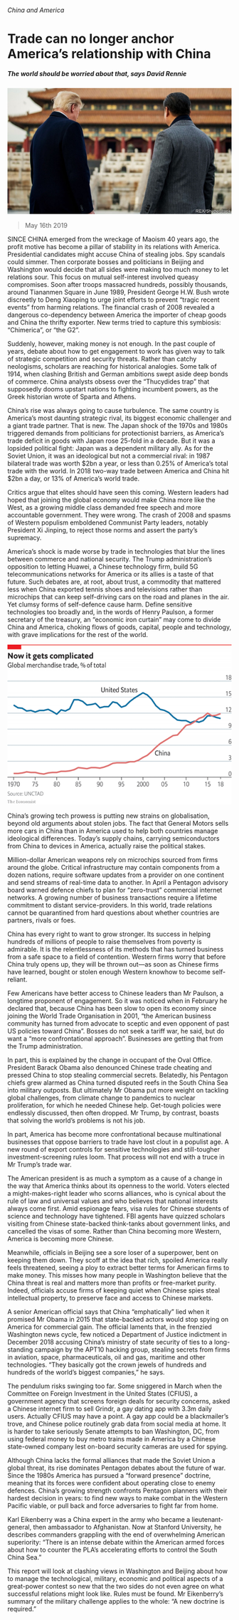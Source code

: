 ###### China and America

# Trade can no longer anchor America’s relationship with China 

##### The world should be worried about that, says David Rennie 

![image](images/20190518_SRP074_0.jpg) 

> May 16th 2019 

SINCE CHINA emerged from the wreckage of Maoism 40 years ago, the profit motive has become a pillar of stability in its relations with America. Presidential candidates might accuse China of stealing jobs. Spy scandals could simmer. Then corporate bosses and politicians in Beijing and Washington would decide that all sides were making too much money to let relations sour. This focus on mutual self-interest involved queasy compromises. Soon after troops massacred hundreds, possibly thousands, around Tiananmen Square in June 1989, President George H.W. Bush wrote discreetly to Deng Xiaoping to urge joint efforts to prevent “tragic recent events” from harming relations. The financial crash of 2008 revealed a dangerous co-dependency between America the importer of cheap goods and China the thrifty exporter. New terms tried to capture this symbiosis: “Chimerica”, or “the G2”. 

Suddenly, however, making money is not enough. In the past couple of years, debate about how to get engagement to work has given way to talk of strategic competition and security threats. Rather than catchy neologisms, scholars are reaching for historical analogies. Some talk of 1914, when clashing British and German ambitions swept aside deep bonds of commerce. China analysts obsess over the “Thucydides trap” that supposedly dooms upstart nations to fighting incumbent powers, as the Greek historian wrote of Sparta and Athens. 

China’s rise was always going to cause turbulence. The same country is America’s most daunting strategic rival, its biggest economic challenger and a giant trade partner. That is new. The Japan shock of the 1970s and 1980s triggered demands from politicians for protectionist barriers, as America’s trade deficit in goods with Japan rose 25-fold in a decade. But it was a lopsided political fight: Japan was a dependent military ally. As for the Soviet Union, it was an ideological but not a commercial rival: in 1987 bilateral trade was worth $2bn a year, or less than 0.25% of America’s total trade with the world. In 2018 two-way trade between America and China hit $2bn a day, or 13% of America’s world trade. 

Critics argue that elites should have seen this coming. Western leaders had hoped that joining the global economy would make China more like the West, as a growing middle class demanded free speech and more accountable government. They were wrong. The crash of 2008 and spasms of Western populism emboldened Communist Party leaders, notably President Xi Jinping, to reject those norms and assert the party’s supremacy. 

America’s shock is made worse by trade in technologies that blur the lines between commerce and national security. The Trump administration’s opposition to letting Huawei, a Chinese technology firm, build 5G telecommunications networks for America or its allies is a taste of that future. Such debates are, at root, about trust, a commodity that mattered less when China exported tennis shoes and televisions rather than microchips that can keep self-driving cars on the road and planes in the air. Yet clumsy forms of self-defence cause harm. Define sensitive technologies too broadly and, in the words of Henry Paulson, a former secretary of the treasury, an “economic iron curtain” may come to divide China and America, choking flows of goods, capital, people and technology, with grave implications for the rest of the world. 

![image](images/20190518_SRC011.png) 

China’s growing tech prowess is putting new strains on globalisation, beyond old arguments about stolen jobs. The fact that General Motors sells more cars in China than in America used to help both countries manage ideological differences. Today’s supply chains, carrying semiconductors from China to devices in America, actually raise the political stakes. 

Million-dollar American weapons rely on microchips sourced from firms around the globe. Critical infrastructure may contain components from a dozen nations, require software updates from a provider on one continent and send streams of real-time data to another. In April a Pentagon advisory board warned defence chiefs to plan for “zero-trust” commercial internet networks. A growing number of business transactions require a lifetime commitment to distant service-providers. In this world, trade relations cannot be quarantined from hard questions about whether countries are partners, rivals or foes. 

China has every right to want to grow stronger. Its success in helping hundreds of millions of people to raise themselves from poverty is admirable. It is the relentlessness of its methods that has turned business from a safe space to a field of contention. Western firms worry that before China truly opens up, they will be thrown out—as soon as Chinese firms have learned, bought or stolen enough Western knowhow to become self-reliant. 

Few Americans have better access to Chinese leaders than Mr Paulson, a longtime proponent of engagement. So it was noticed when in February he declared that, because China has been slow to open its economy since joining the World Trade Organisation in 2001, “the American business community has turned from advocate to sceptic and even opponent of past US policies toward China”. Bosses do not seek a tariff war, he said, but do want a “more confrontational approach”. Businesses are getting that from the Trump administration. 

In part, this is explained by the change in occupant of the Oval Office. President Barack Obama also denounced Chinese trade cheating and pressed China to stop stealing commercial secrets. Belatedly, his Pentagon chiefs grew alarmed as China turned disputed reefs in the South China Sea into military outposts. But ultimately Mr Obama put more weight on tackling global challenges, from climate change to pandemics to nuclear proliferation, for which he needed Chinese help. Get-tough policies were endlessly discussed, then often dropped. Mr Trump, by contrast, boasts that solving the world’s problems is not his job. 

In part, America has become more confrontational because multinational businesses that oppose barriers to trade have lost clout in a populist age. A new round of export controls for sensitive technologies and still-tougher investment-screening rules loom. That process will not end with a truce in Mr Trump’s trade war. 

The American president is as much a symptom as a cause of a change in the way that America thinks about its openness to the world. Voters elected a might-makes-right leader who scorns alliances, who is cynical about the rule of law and universal values and who believes that national interests always come first. Amid espionage fears, visa rules for Chinese students of science and technology have tightened. FBI agents have quizzed scholars visiting from Chinese state-backed think-tanks about government links, and cancelled the visas of some. Rather than China becoming more Western, America is becoming more Chinese. 

Meanwhile, officials in Beijing see a sore loser of a superpower, bent on keeping them down. They scoff at the idea that rich, spoiled America really feels threatened, seeing a ploy to extract better terms for American firms to make money. This misses how many people in Washington believe that the China threat is real and matters more than profits or free-market purity. Indeed, officials accuse firms of keeping quiet when Chinese spies steal intellectual property, to preserve face and access to Chinese markets. 

A senior American official says that China “emphatically” lied when it promised Mr Obama in 2015 that state-backed actors would stop spying on America for commercial gain. The official laments that, in the frenzied Washington news cycle, few noticed a Department of Justice indictment in December 2018 accusing China’s ministry of state security of ties to a long-standing campaign by the APT10 hacking group, stealing secrets from firms in aviation, space, pharmaceuticals, oil and gas, maritime and other technologies. “They basically got the crown jewels of hundreds and hundreds of the world’s biggest companies,” he says. 

The pendulum risks swinging too far. Some sniggered in March when the Committee on Foreign Investment in the United States (CFIUS), a government agency that screens foreign deals for security concerns, asked a Chinese internet firm to sell Grindr, a gay dating app with 3.3m daily users. Actually CFIUS may have a point. A gay app could be a blackmailer’s trove, and Chinese police routinely grab data from social media at home. It is harder to take seriously Senate attempts to ban Washington, DC, from using federal money to buy metro trains made in America by a Chinese state-owned company lest on-board security cameras are used for spying. 

Although China lacks the formal alliances that made the Soviet Union a global threat, its rise dominates Pentagon debates about the future of war. Since the 1980s America has pursued a “forward presence” doctrine, meaning that its forces were confident about operating close to enemy defences. China’s growing strength confronts Pentagon planners with their hardest decision in years: to find new ways to make combat in the Western Pacific viable, or pull back and force adversaries to fight far from home. 

Karl Eikenberry was a China expert in the army who became a lieutenant-general, then ambassador to Afghanistan. Now at Stanford University, he describes commanders grappling with the end of overwhelming American superiority: “There is an intense debate within the American armed forces about how to counter the PLA’s accelerating efforts to control the South China Sea.” 

This report will look at clashing views in Washington and Beijing about how to manage the technological, military, economic and political aspects of a great-power contest so new that the two sides do not even agree on what successful relations might look like. Rules must be found. Mr Eikenberry’s summary of the military challenge applies to the whole: “A new doctrine is required.” 

